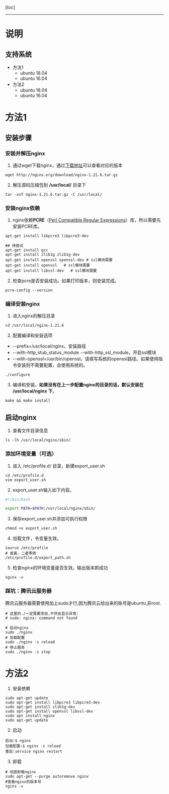[toc]

----

# 说明

## 支持系统

- 方法1
  - ubuntu 18.04
  - ubuntu 16.04
- 方法2
  - ubuntu 18.04
  - ubuntu 16.04

# 方法1

## 安装步骤
### 安装并解压nginx

1. 通过wget下载nginx，通过[下载地址](http://nginx.org/download )可以查看对应的版本

```shell
wget http://nginx.org/download/nginx-1.21.6.tar.gz
```

2.  解压源码压缩包到 **/usr/local/** 目录下 

```shell
tar -xvf nginx-1.21.6.tar.gz -C /usr/local/
```

### 安装nginx依赖

1. nginx依赖**PCRE**（[Perl Compatible Regular Expressions](http://www.pcre.org/)）库，所以需要先安装PCRE库。

```shell
apt-get install libpcre3 libpcre3-dev

## 待尝试
apt-get install gcc
apt-get install zlib1g zlib1g-dev
apt-get install openssl openssl-dev # ssl模块需要
apt-get install openssl   # ssl模块需要
apt-get install libssl-dev   # ssl模块需要
```

2. 检查pcre是否安装成功。如果打印版本，则安装完成。

```shell
pcre-config --version
```

### 编译安装nginx

1. 进入nginx的解压目录

```shell
cd /usr/local/nginx-1.21.6
```

2. 配置编译和安装选项

- --prefix=/usr/local/nginx。安装路径
- --with-http_stub_status_module --with-http_ssl_module。开启ssl模块
- --with-openssl=/usr/bin/openssl。请填写系统的openssl路径。如果使用指令安装则不需要配置，会使用系统的。

```shell
./configure
```

3. 编译和安装。**如果没有在上一步配置nginx的目录的话，默认安装在 /usr/local/nginx 下**。

```shell
make && make install
```

## 启动nginx

1. 查看文件目录信息

```shell
ls -lh /usr/local/nginx/sbin/
```

### 添加环境变量（可选）

1. 进入 /etc/profile.d/ 目录，新建export_user.sh

```
cd /etc/profile.d
vim export_user.sh
```

2. export_user.sh输入如下内容。

```sh
#!/bin/bash

export PATH=$PATH:/usr/local/nginx/sbin/
```

3. 保存export_user.sh并添加可执行权限

```shell
chmod +x export_user.sh
```

4. 加载文件，令变量生效。

```shell
source /etc/profile
# 或者，二者等效
/etc/profile.d/export_path.sh
```

5. 检查nginx的环境变量是否生效。输出版本即成功

```shell
nginx -v
```

### 踩坑：腾讯云服务器

腾讯云服务器需要使用加上sudo才行,因为腾讯云给出来的账号是ubuntu,非root.

```shell
# 这里的./一定需要添加,不然会显示异常:
# sudo: nginx: command not found

# 启动nginx 
sudo ./nginx
# 加载配置
sudo ./nginx -s reload
# 停止服务
sudo ./nginx -s stop
```

# 方法2
1. 安装依赖
```shell
sudo apt-get update
sudo apt-get install libpcre3 libpcre3-dev
sudo apt-get install zlib1g-dev
sudo apt-get install openssl libssl-dev
sudo apt install nginx
sudo apt-get update
```

2. 启动

```shell
启动:$ nginx
加载配置:$ nginx -s reload
重启:service nginx restart
```

3. 卸载

```shell
# 彻底卸载nginx
sudo apt-get --purge autoremove nginx
#查看nginx的版本号
nginx -v
```




